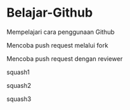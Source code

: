 # Belajar-Github
Mempelajari cara penggunaan Github

Mencoba push request melalui fork

Mencoba push request dengan reviewer

squash1

squash2

squash3
